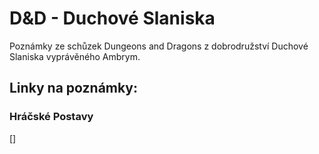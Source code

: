 # D&D - Duchové Slaniska

Poznámky ze schůzek Dungeons and Dragons z dobrodružství Duchové Slaniska vyprávěného Ambrym.

## Linky na poznámky:

### Hráčské Postavy

[]
